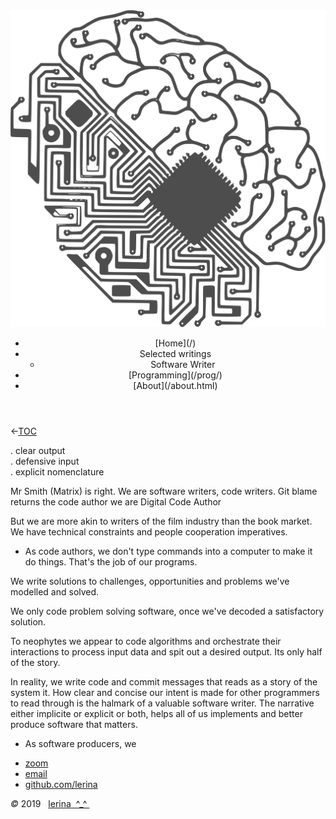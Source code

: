 <img class="topPix" src="../pix/computer-brain-interface.svg" alt="Writings" />

<div class="container">
<header class="main-header clearfix">

<nav class="main-menu">
<ul>
<li class="main-menu__item">[Home](/)</li>
<li class="main-menu__item">Selected writings
<ul><li>Software Writer</li></ul>
</li>
<li class="main-menu__item">[Programming](/prog/)</li>
<li class="main-menu__item">[About](/about.html)</li>
</ul>
</nav><!-- nav -->
</header><!-- header -->

<span id="top"></span>
<section class="sponsors-wrapper clearfix">
<main class="content-area">

&lt;-[TOC](./)  

. clear output  
. defensive input  
. explicit nomenclature  

Mr Smith (Matrix) is right. We are software writers, code writers.
Git blame returns the code author
we are Digital Code Author

But we are more akin to writers of the film industry than the book market. 
We have technical constraints and people cooperation imperatives.

- As code authors, we don't type commands into a computer to make it do things. 
That's the job of our programs.

We write solutions to challenges, opportunities and problems we've modelled 
and solved. 

We only code problem solving software, once we've decoded a satisfactory 
solution.

To neophytes we appear to code algorithms and orchestrate their interactions 
to process input data and spit out a desired output. Its only half of the story.

In reality, we write code and commit messages that reads as a story of the system 
it. How clear and concise our intent is made for other programmers to read through
is the halmark of a valuable software writer.
The narrative either implicite or explicit or both, helps all of us implements 
and better produce software that matters.

- As software producers, we 


</main>
</section><!-- sponsors-wrapper -->

</div><!-- container -->

<footer class="footer">


-   [zoom]()
-   [email](mailto:learningrustrpg@gmail.com)
-   [github.com/lerina](https://github.com/lerina)


<div id="copy"><em>&#xa9;</em> 2019  &nbsp; <a href="http://razafy.com" target="_blank"> <span class="le">le</span><span class="ri">ri</span><span class="na">na</span>  ^_^ </a></div>

</footer><!-- footer -->

